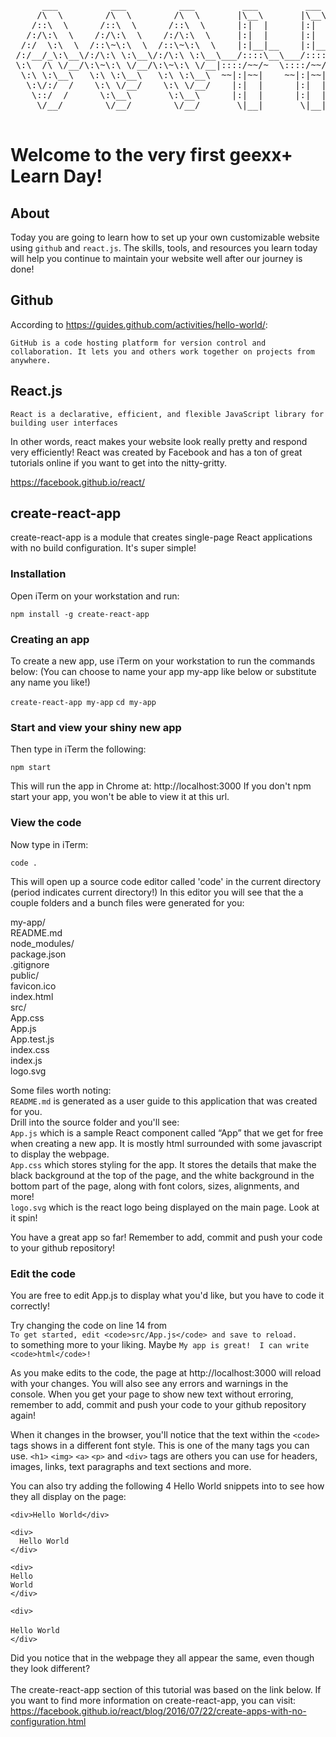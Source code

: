 <pre>                                                                  
      ___          ___          ___         ___         ___     
     /\  \        /\  \        /\  \       |\__\       |\__\    
    /::\  \      /::\  \      /::\  \      |:|  |      |:|  |   
   /:/\:\  \    /:/\:\  \    /:/\:\  \     |:|  |      |:|  |   
  /:/  \:\  \  /::\~\:\  \  /::\~\:\  \    |:|__|__    |:|__|__ 
 /:/__/_\:\__\/:/\:\ \:\__\/:/\:\ \:\__\___/::::\__\___/::::\__\
 \:\  /\ \/__/\:\~\:\ \/__/\:\~\:\ \/__|::::/~~/~  \::::/~~/~   
  \:\ \:\__\   \:\ \:\__\   \:\ \:\__\  ~~|:|~~|    ~~|:|~~|    
   \:\/:/  /    \:\ \/__/    \:\ \/__/    |:|  |      |:|  |    
    \::/  /      \:\__\       \:\__\      |:|  |      |:|  |    
     \/__/        \/__/        \/__/       \|__|       \|__|    
                                                        
</pre>

# Welcome to the very first geexx+ Learn Day! 

## About
Today you are going to learn how to set up your own customizable website using `github` and `react.js`.
The skills, tools, and resources you learn today will help you continue to maintain your website well after our journey is done!

## Github
According to https://guides.github.com/activities/hello-world/:

`GitHub is a code hosting platform for version control and collaboration. It lets you and others work together on projects from anywhere.`

## React.js
`React is a declarative, efficient, and flexible JavaScript library for building user interfaces`

In other words, react makes your website look really pretty and respond very efficiently! React was created by Facebook and has a ton of great tutorials online if you want to get into the nitty-gritty.

https://facebook.github.io/react/

## create-react-app
create-react-app is a module that creates single-page React applications with no build configuration.  It's super simple!

### Installation

Open iTerm on your workstation and run:

`npm install -g create-react-app`

### Creating an app

To create a new app, use iTerm on your workstation to run the commands below:
(You can choose to name your app my-app like below or substitute any name you like!)

`create-react-app my-app`
`cd my-app`

### Start and view your shiny new app

Then type in iTerm the following:

`npm start`

This will run the app in Chrome at: http://localhost:3000  If you don't npm start your app, you won't be able to view it at this url.

### View the code 

Now type in iTerm:

`code .`

This will open up a source code editor called 'code' in the current directory (period indicates current directory!)
In this editor you will see that the a couple folders and a bunch files were generated for you:

my-app/<br>
  README.md<br>
  node_modules/<br>
  package.json<br>
  .gitignore<br>
  public/<br>
    favicon.ico<br>
    index.html<br>
  src/<br>
    App.css<br>
    App.js<br>
    App.test.js<br>
    index.css<br>
    index.js<br>
    logo.svg<br>

Some files worth noting:<br>
`README.md` is generated as a user guide to this application that was created for you.<br>
Drill into the source folder and you'll see:<br>
`App.js` which is a sample React component called “App” that we get for free when creating a new app.  It is mostly html surrounded with some javascript to display the webpage.<br>
`App.css` which stores styling for the app.  It stores the details that make the black background at the top of the page, and the white background in the bottom part of the page, along with font colors, sizes, alignments, and more!<br>
`logo.svg` which is the react logo being displayed on the main page.  Look at it spin!<br>

You have a great app so far! Remember to add, commit and push your code to your github repository!

### Edit the code

You are free to edit App.js to display what you'd like, but you have to code it correctly!

Try changing the code on line 14 from <br>
`To get started, edit <code>src/App.js</code> and save to reload.`<br>
to something more to your liking.  Maybe `My app is great!  I can write <code>html</code>!`

As you make edits to the code, the page at http://localhost:3000 will reload with your changes. You will also see any errors and warnings in the console. When you get your page to show new text without erroring, remember to add, commit and push your code to your github repository again!

When it changes in the browser, you'll notice that the text within the `<code>` tags shows in a different font style. This is one of the many tags you can use. `<h1>` `<img>` `<a>` `<p>` and `<div>` tags are others you can use for headers, images, links, text paragraphs and text sections and more.

You can also try adding the following 4 Hello World snippets into to see how they all display on the page:<br>

`<div>Hello World</div>`

`<div>`<br>
`  Hello World`<br>
`</div>`

`<div>`<br>
  `Hello`<br>
  `World`<br>
`</div>`<br>

`<div>`<br>
<br>
  `Hello World`<br>
`</div>`

Did you notice that in the webpage they all appear the same, even though they look different?<br>
<br>
The create-react-app section of this tutorial was based on the link below. If you want to find more information on create-react-app, you can visit:
https://facebook.github.io/react/blog/2016/07/22/create-apps-with-no-configuration.html






